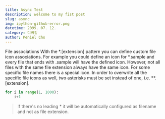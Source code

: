 ```yaml
---
title: Async Test
description: welcome to my fist post
slug: async
img: ipython-github-error.png
datetime: 2099. 07. 12.
category: 디버깅
author: Peniel Cho
---
```


File associations
With the *.[extension] pattern you can define custom file icon associations. For example you could define an icon for *.sample and every file that ends with .sample will have the defined icon. However, not all files with the same file extension always have the same icon. For some specific file names there is a special icon. In order to overwrite all the specific file icons as well, two asterisks must be set instead of one, i.e. **.[extension].

```python
for i in range(1, 1000):
    i+1
```

> If there's no leading * it will be automatically configured as filename and not as file extension.
